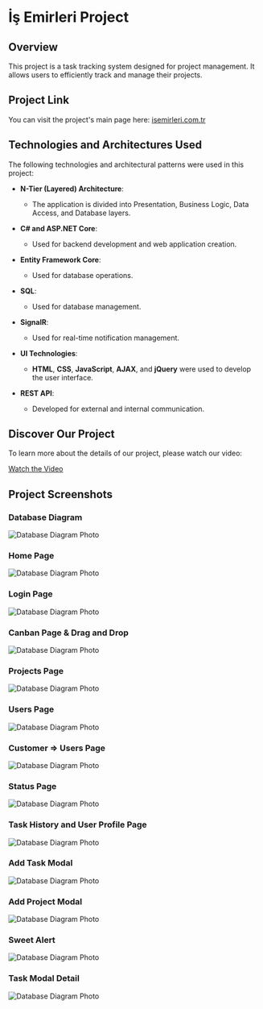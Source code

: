 # İş Emirleri Project
## Overview
This project is a task tracking system designed for project management. It allows users to efficiently track and manage their projects.

## Project Link
You can visit the project's main page here: [isemirleri.com.tr](https://isemirleri.com.tr)

## Technologies and Architectures Used

The following technologies and architectural patterns were used in this project:

- **N-Tier (Layered) Architecture**:
  - The application is divided into Presentation, Business Logic, Data Access, and Database layers.
  
- **C# and ASP.NET Core**:
  - Used for backend development and web application creation.
  
- **Entity Framework Core**:
  - Used for database operations.
  
- **SQL**:
  - Used for database management.
  
- **SignalR**:
  - Used for real-time notification management.
  
- **UI Technologies**:
  - **HTML**, **CSS**, **JavaScript**, **AJAX**, and **jQuery** were used to develop the user interface.
  
- **REST API**:
  - Developed for external and internal communication.

    
## Discover Our Project

To learn more about the details of our project, please watch our video:

[Watch the Video](https://www.loom.com/share/76542971ef1e46068bf593f80437376e)


## Project Screenshots

### Database Diagram
![Database Diagram Photo](./IsEmirleri.Web/wwwroot/assets/images/diagram.PNG)

### Home Page
![Database Diagram Photo](./IsEmirleri.Web/wwwroot/assets/images/Homepage.png)

### Login Page
![Database Diagram Photo](./IsEmirleri.Web/wwwroot/assets/images/Login.png)

### Canban Page & Drag and Drop
![Database Diagram Photo](./IsEmirleri.Web/wwwroot/assets/images/Canban.png)

### Projects Page
![Database Diagram Photo](./IsEmirleri.Web/wwwroot/assets/images/Project.png)

### Users Page
![Database Diagram Photo](./IsEmirleri.Web/wwwroot/assets/images/Users.png)

### Customer => Users Page
![Database Diagram Photo](./IsEmirleri.Web/wwwroot/assets/images/sirketleruser.png)

### Status Page
![Database Diagram Photo](./IsEmirleri.Web/wwwroot/assets/images/status.png)

### Task History and User Profile Page
![Database Diagram Photo](./IsEmirleri.Web/wwwroot/assets/images/taskhistory.jpg)

### Add Task Modal
![Database Diagram Photo](./IsEmirleri.Web/wwwroot/assets/images/addtaskmodal.png)

### Add Project Modal
![Database Diagram Photo](./IsEmirleri.Web/wwwroot/assets/images/addprojectmodal.png)

### Sweet Alert
![Database Diagram Photo](./IsEmirleri.Web/wwwroot/assets/images/modal1.png)

### Task Modal Detail
![Database Diagram Photo](./IsEmirleri.Web/wwwroot/assets/images/modal2.png)




